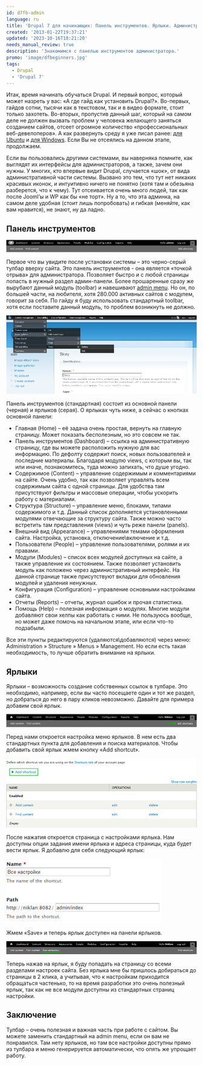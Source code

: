 ```yaml
---
id: d7fb-admin
language: ru
title: 'Drupal 7 для начинающих: Панель инструментов. Ярлыки. Администрирование.'
created: '2013-01-22T19:37:21'
updated: '2023-10-16T18:21:20'
needs_manual_review: true
description: 'Знакомимся с панелью инструментов администратора.'
promo: 'image/dfbeginners.jpg'
tags:
  - Drupal
  - 'Drupal 7'
---
```


Итак, время начинать обучаться Drupal. И первый вопрос, который может назреть у вас: «А где гайд как установить Drupal?». Во-первых, гайдов сотни, тысячи как в текстовом, так и в видео формате, стоит только захотеть. Во-вторых, пропустив данный шаг, который на самом деле не должен вызвать проблем у человека желающего заняться созданием сайтов, отсеет огромное количество «профессиональных веб-девелоперов». А как развернуть среду я уже писал ранее: [для Ubuntu](/node/2) и [для Windows](/node/5). Если Вы не отсеялись на данном этапе, продолжаем.

Если вы пользовались другими системами, вы наверняка помните, как выглядят их интерфейсы для администраторов, а также, зачем они нужны. У многих, кто впервые видит Drupal, случается «шок», от вида административной части системы. Вызвано это тем, что тут нет никаких красивых иконок, и интуитивно ничего не понятно (хотя там и обезьяна разберется, что к чему). Тут отсеивается очень много людей, так как после Jooml’ы и WP как бы «не торт». Ну а то, что эта админка, на самом деле удобная (стоит лишь попробовать) и гибкая (меняйте, как вам нравится), не знают, ну да ладно.

Панель инструментов
-------------------


![Drupal 7 toolbar](image/toolbar.png)

Первое что вы увидите после установки системы – это черно-серый тулбар вверху сайта. Это панель инструментов - она является «точкой отрыва» для администратора. Позволяет быстро и с любой страницы попасть в нужный раздел админ-панели. Более прошаренные сразу же вырубают данный модуль (toolbar) и навешивают [admin menu](http://drupal.org/project/admin_menu). Но он, по большей части, на любителя, хотя 280.000 активных сайтов с модулем, говорит за себя. По гайду я буду использовать стандартный toolbar, хотя если поставите данный модуль, то проблем возникнуть не должно.

![Drupal 7 administrative menu](image/admin_menu.png)

Панель инструментов (стандартная) состоит из основной панели (черная) и ярлыков (серая). О ярлыках чуть ниже, а сейчас о кнопках основной панели:

- Главная (Home) – её задача очень простая, вернуть на главную страницу. Может показать бесполезным, но это совсем не так.
- Панель инструментов (Dashboard) – ссылка на административную страницу, где вы можете расположить нужную для вас информацию. По дефолту содержит поиск, новых пользователей и последние материалы. Благодаря модулю views, с которым вы, так или иначе, познакомитесь, туда можно запихать, что душе угодно.
- Содержимое (Content) – управление содержимым и комментариями на сайте. Очень удобно, так как позволяет управлять всем содержимым сайта с одной страницы. Для удобства там присутствуют фильтры и массовые операции, чтобы ускорить работу с материалами.
- Структура (Structure) – управление меню, блоками, типами содержимого и т.д. Данный список дополняется установленными модулями отвечающие за структуру сайта. Также можно часто встретить там представления (views) и чуть реже панели (panels).
- Внешний вид (Appearance) – управлениями темами оформления сайта. Настройка, установка, отключение\\включение и т.д.
- Пользователи (People) – управление пользователями, ролями и их правами.
- Модули (Modules) – список всех модулей доступных на сайте, а также управление их состоянием. Также позволяет установить модуль как положено через административный интерфейс. На данной странице также присутствуют вкладки для обновления модулей и удаления ненужных.
- Конфигурация (Configuration) – управление основными настройками сайта.
- Отчеты (Reports) – отчеты, журнал ошибок и прочая статистика.
- Помощь (Help) – полезная информация о модулях. Многие модули добавляют свои хелпы как работать с ними. Не пользуюсь вообще, но может даже помочь на начальном этапе, или если что-то подзабыли.

Все эти пункты редактируются (удаляются\\добавляются) через меню: Administration » Structure » Menus » Management. Но если есть такая необходимость, то лучше обратить внимание на ярлыки.

Ярлыки
------

Ярлыки – возможность создание собственных ссылок в тулбаре. Это необходимо, например, если вы часто посещаете один и тот же раздел, но добраться до него в пару кликов невозможно. Давайте для примера добавим свой ярлык.

![Редактирование ярлыка](image/edit_shortcuts.png)

Перед нами откроется настройка меню ярлыков. В нем есть два стандартных пункта для добавления и поиска материалов. Чтобы добавить свой ярлык жмем кнопку «Add shortcut».

![Добавление ярлыка](image/add_shortcut.png)

После нажатия откроется страница с настройками ярлыка. Нам доступны опции задания имени ярлыка и адреса страницы, куда будет вести ярлык. Я добавлю для себя следующий ярлык:

![Настройки ярлыков](image/shortcut_settings.png)

Жмем «Save» и теперь ярлык доступен на панели ярлыков.

![Новый ярлык](image/new_shortcut.png)

Теперь нажав на ярлык, я буду попадать на страницу со всеми разделами настроек сайта. Без ярлыка мне бы пришлось добираться до страницы в 2 клика, а учитывая, что к настройкам приходится обращаться частенько, то на время разработки это очень полезный ярлык, так как не все модули доступны из стандартных страниц настройки.

Заключение
----------

Тулбар – очень полезная и важная часть при работе с сайтом. Вы можете заменить стандартный на admin menu, если он вам не понравился. Там нету ярлыков, но там все настройки доступны прямо из тулбара и меню генерируется автоматически, что опять же упрощает работу. 
